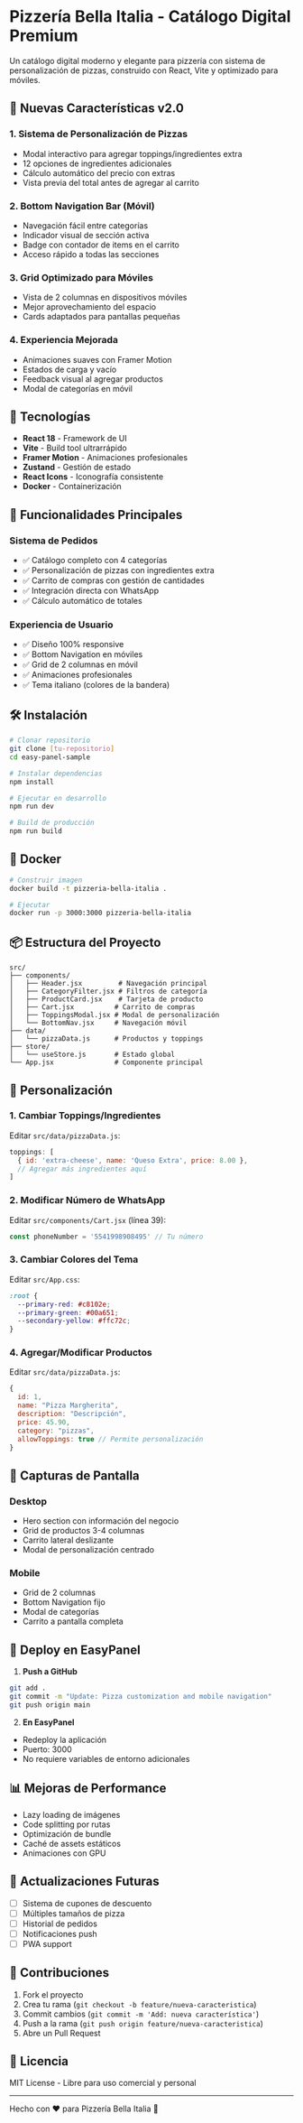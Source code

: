 # Pizzería Bella Italia - Catálogo Digital Premium

Un catálogo digital moderno y elegante para pizzería con sistema de personalización de pizzas, construido con React, Vite y optimizado para móviles.

## 🍕 Nuevas Características v2.0

### 1. **Sistema de Personalización de Pizzas**
- Modal interactivo para agregar toppings/ingredientes extra
- 12 opciones de ingredientes adicionales
- Cálculo automático del precio con extras
- Vista previa del total antes de agregar al carrito

### 2. **Bottom Navigation Bar (Móvil)**
- Navegación fácil entre categorías
- Indicador visual de sección activa
- Badge con contador de items en el carrito
- Acceso rápido a todas las secciones

### 3. **Grid Optimizado para Móviles**
- Vista de 2 columnas en dispositivos móviles
- Mejor aprovechamiento del espacio
- Cards adaptados para pantallas pequeñas

### 4. **Experiencia Mejorada**
- Animaciones suaves con Framer Motion
- Estados de carga y vacío
- Feedback visual al agregar productos
- Modal de categorías en móvil

## 🚀 Tecnologías

- **React 18** - Framework de UI
- **Vite** - Build tool ultrarrápido
- **Framer Motion** - Animaciones profesionales
- **Zustand** - Gestión de estado
- **React Icons** - Iconografía consistente
- **Docker** - Containerización

## 📱 Funcionalidades Principales

### Sistema de Pedidos
- ✅ Catálogo completo con 4 categorías
- ✅ Personalización de pizzas con ingredientes extra
- ✅ Carrito de compras con gestión de cantidades
- ✅ Integración directa con WhatsApp
- ✅ Cálculo automático de totales

### Experiencia de Usuario
- ✅ Diseño 100% responsive
- ✅ Bottom Navigation en móviles
- ✅ Grid de 2 columnas en móvil
- ✅ Animaciones profesionales
- ✅ Tema italiano (colores de la bandera)

## 🛠️ Instalación

```bash
# Clonar repositorio
git clone [tu-repositorio]
cd easy-panel-sample

# Instalar dependencias
npm install

# Ejecutar en desarrollo
npm run dev

# Build de producción
npm run build
```

## 🐳 Docker

```bash
# Construir imagen
docker build -t pizzeria-bella-italia .

# Ejecutar
docker run -p 3000:3000 pizzeria-bella-italia
```

## 📦 Estructura del Proyecto

```
src/
├── components/
│   ├── Header.jsx         # Navegación principal
│   ├── CategoryFilter.jsx # Filtros de categoría
│   ├── ProductCard.jsx    # Tarjeta de producto
│   ├── Cart.jsx          # Carrito de compras
│   ├── ToppingsModal.jsx # Modal de personalización
│   └── BottomNav.jsx     # Navegación móvil
├── data/
│   └── pizzaData.js      # Productos y toppings
├── store/
│   └── useStore.js       # Estado global
└── App.jsx               # Componente principal
```

## 🎨 Personalización

### 1. Cambiar Toppings/Ingredientes

Editar `src/data/pizzaData.js`:
```javascript
toppings: [
  { id: 'extra-cheese', name: 'Queso Extra', price: 8.00 },
  // Agregar más ingredientes aquí
]
```

### 2. Modificar Número de WhatsApp

Editar `src/components/Cart.jsx` (línea 39):
```javascript
const phoneNumber = '5541998908495' // Tu número
```

### 3. Cambiar Colores del Tema

Editar `src/App.css`:
```css
:root {
  --primary-red: #c8102e;
  --primary-green: #00a651;
  --secondary-yellow: #ffc72c;
}
```

### 4. Agregar/Modificar Productos

Editar `src/data/pizzaData.js`:
```javascript
{
  id: 1,
  name: "Pizza Margherita",
  description: "Descripción",
  price: 45.90,
  category: "pizzas",
  allowToppings: true // Permite personalización
}
```

## 📱 Capturas de Pantalla

### Desktop
- Hero section con información del negocio
- Grid de productos 3-4 columnas
- Carrito lateral deslizante
- Modal de personalización centrado

### Mobile
- Grid de 2 columnas
- Bottom Navigation fijo
- Modal de categorías
- Carrito a pantalla completa

## 🚀 Deploy en EasyPanel

1. **Push a GitHub**
```bash
git add .
git commit -m "Update: Pizza customization and mobile navigation"
git push origin main
```

2. **En EasyPanel**
- Redeploy la aplicación
- Puerto: 3000
- No requiere variables de entorno adicionales

## 📊 Mejoras de Performance

- Lazy loading de imágenes
- Code splitting por rutas
- Optimización de bundle
- Caché de assets estáticos
- Animaciones con GPU

## 🔄 Actualizaciones Futuras

- [ ] Sistema de cupones de descuento
- [ ] Múltiples tamaños de pizza
- [ ] Historial de pedidos
- [ ] Notificaciones push
- [ ] PWA support

## 🤝 Contribuciones

1. Fork el proyecto
2. Crea tu rama (`git checkout -b feature/nueva-caracteristica`)
3. Commit cambios (`git commit -m 'Add: nueva característica'`)
4. Push a la rama (`git push origin feature/nueva-caracteristica`)
5. Abre un Pull Request

## 📄 Licencia

MIT License - Libre para uso comercial y personal

---

Hecho con ❤️ para Pizzería Bella Italia 🍕
